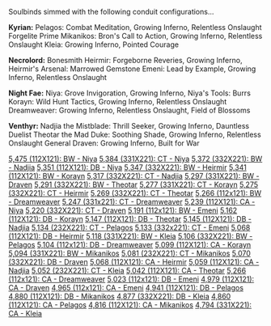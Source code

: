 Soulbinds simmed with the following conduit configurations...

**Kyrian:**
Pelagos: Combat Meditation, Growing Inferno, Relentless Onslaught
Forgelite Prime Mikanikos: Bron's Call to Action, Growing Inferno, Relentless Onslaught
Kleia: Growing Inferno, Pointed Courage

**Necrolord:**
Bonesmith Heirmir: Forgeborne Reveries, Growing Inferno, Heirmir's Arsenal: Marrowed Gemstone
Emeni: Lead by Example, Growing Inferno, Relentless Onslaught

**Night Fae:**
Niya: Grove Invigoration, Growing Inferno, Niya's Tools: Burrs
Korayn: Wild Hunt Tactics, Growing Inferno, Relentless Onslaught
Dreamweaver: Growing Inferno, Relentless Onslaught, Field of Blossoms

**Venthyr:**
Nadjia the Mistblade: Thrill Seeker, Growing Inferno, Dauntless Duelist
Theotar the Mad Duke: Soothing Shade, Growing Inferno, Relentless Onslaught
General Draven: Growing Inferno, Built for War

[5,475 (112X121): BW - Niya](https://elidion.github.io/Havoc-DH-Sims/Niya-BW.html)
[5,384 (331X221): CT - Niya](https://elidion.github.io/Havoc-DH-Sims/Niya-CT.html)
[5,372 (332X221): BW - Nadjia](https://elidion.github.io/Havoc-DH-Sims/Nadjia-BW.html)
[5,351 (112X121): DB - Niya](https://elidion.github.io/Havoc-DH-Sims/Niya-DB.html)
[5,347 (332X221): BW - Heirmir](https://elidion.github.io/Havoc-DH-Sims/Heirmir-BW.html)
[5,341 (112X121): BW - Korayn](https://elidion.github.io/Havoc-DH-Sims/Korayn-BW.html)
[5,317 (332X221): CT - Nadjia](https://elidion.github.io/Havoc-DH-Sims/Nadjia-CT.html)
[5,297 (331X221): BW - Draven](https://elidion.github.io/Havoc-DH-Sims/Draven-BW.html)
[5,291 (332X221): BW - Theotar](https://elidion.github.io/Havoc-DH-Sims/Theotar-BW.html)
[5,277 (331X221): CT - Korayn](https://elidion.github.io/Havoc-DH-Sims/Korayn-CT.html)
[5,275 (332X221): CT - Heirmir](https://elidion.github.io/Havoc-DH-Sims/Heirmir-CT.html)
[5,269 (332X221): CT - Theotar](https://elidion.github.io/Havoc-DH-Sims/Theotar-CT.html)
[5,266 (112x121): BW - Dreamweaver](https://elidion.github.io/Havoc-DH-Sims/Dreamweaver-BW.html)
[5,247 (331x221): CT - Dreamweaver](https://elidion.github.io/Havoc-DH-Sims/Dreamweaver-CT.html)
[5,239 (112X121): CA - Niya](https://elidion.github.io/Havoc-DH-Sims/Niya-CA.html)
[5,220 (332X221): CT - Draven](https://elidion.github.io/Havoc-DH-Sims/Draven-CT.html)
[5,191 (112x121): BW - Emeni](https://elidion.github.io/Havoc-DH-Sims/Emeni-BW.html)
[5,162 (112X121): DB - Korayn](https://elidion.github.io/Havoc-DH-Sims/Korayn-DB.html)
[5,147 (112X121): DB - Theotar](https://elidion.github.io/Havoc-DH-Sims/Theotar-DB.html)
[5,145 (112X121): DB - Nadjia](https://elidion.github.io/Havoc-DH-Sims/Nadjia-DB.html)
[5,134 (232X221): CT - Pelagos](https://elidion.github.io/Havoc-DH-Sims/Pelagos-CT.html)
[5,133 (332x221): CT - Emeni](https://elidion.github.io/Havoc-DH-Sims/Emeni-CT.html)
[5,068 (112X121): DB - Heirmir](https://elidion.github.io/Havoc-DH-Sims/Heirmir-DB.html)
[5,118 (331X221): BW - Kleia](https://elidion.github.io/Havoc-DH-Sims/Kleia-BW.html)
[5,106 (332X221): BW - Pelagos](https://elidion.github.io/Havoc-DH-Sims/Pelagos-BW.html)
[5,104 (112x121): DB - Dreamweaver](https://elidion.github.io/Havoc-DH-Sims/Dreamweaver-DB.html)
[5,099 (112X121): CA - Korayn](https://elidion.github.io/Havoc-DH-Sims/Korayn-CA.html)
[5,094 (331X221): BW - Mikanikos](https://elidion.github.io/Havoc-DH-Sims/Mikanikos-BW.html)
[5,081 (232X221): CT - Mikanikos](https://elidion.github.io/Havoc-DH-Sims/Mikanikos-CT.html)
[5,070 (332X221): DB - Draven](https://elidion.github.io/Havoc-DH-Sims/Draven-DB.html)
[5,068 (112X121): CA - Heirmir](https://elidion.github.io/Havoc-DH-Sims/Heirmir-CA.html)
[5,059 (112X121): CA - Nadjia](https://elidion.github.io/Havoc-DH-Sims/Nadjia-CA.html)
[5,052 (232X221): CT - Kleia](https://elidion.github.io/Havoc-DH-Sims/Kleia-CT.html)
[5,042 (112X121): CA - Theotar](https://elidion.github.io/Havoc-DH-Sims/Theotar-CA.html)
[5,266 (112x121): CA - Dreamweaver](https://elidion.github.io/Havoc-DH-Sims/Dreamweaver-CA.html)
[5,023 (112x121): DB - Emeni](https://elidion.github.io/Havoc-DH-Sims/Emeni-DB.html)
[4,979 (112X121): CA - Draven](https://elidion.github.io/Havoc-DH-Sims/Draven-CA.html)
[4,965 (112x121): CA - Emeni](https://elidion.github.io/Havoc-DH-Sims/Emeni-CA.html)
[4,941 (112X121): DB - Pelagos](https://elidion.github.io/Havoc-DH-Sims/Pelagos-DB.html)
[4,880 (112X121): DB - Mikanikos](https://elidion.github.io/Havoc-DH-Sims/Mikanikos-DB.html)
[4,877 (332X221): DB - Kleia](https://elidion.github.io/Havoc-DH-Sims/Kleia-DB.html)
[4,860 (112X121): CA - Pelagos](https://elidion.github.io/Havoc-DH-Sims/Pelagos-CA.html)
[4,816 (112X121): CA - Mikanikos](https://elidion.github.io/Havoc-DH-Sims/Mikanikos-CA.html)
[4,794 (331X221): CA - Kleia](https://elidion.github.io/Havoc-DH-Sims/Kleia-CA.html)